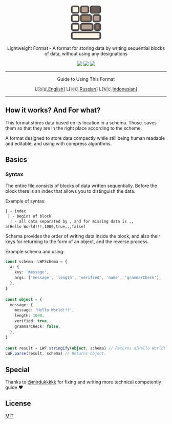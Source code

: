 <div align="center">
  <img src="docs/icon-small.svg" height="108" alt="LWF">
  <p>Lightweight Format - A format for storing data by writing sequential blocks of data, without using any designations</p>
  </hr>

  <img src="https://img.shields.io/npm/last-update/lwf"/>
  <img src="https://img.shields.io/github/languages/code-size/EtherCD/lwf?">
  <img src="https://img.shields.io/npm/v/lwf">

<hr/>
<p>Guide to Using This Format</p>
L[🇬🇧,<a href="./docs/Basics-en.md">English</a>]
L[🇷🇺,<a href="./docs/Basics-ru.md">Russian</a>]
L[🇲🇨,<a href="./docs/Basics-id.md">Indonesian</a>]
<hr/>

</div>

## How it works? And For what?

This format stores data based on its location in a schema. Those. saves them so that they are in the right place according to the scheme.

A format designed to store data compactly while still being human readable and editable, and using with compress algorithms.

## Basics

### Syntax

The entire file consists of blocks of data written sequentially. Before the block there is an index that allows you to distinguish the data.

Example of syntax:

```
| - index
 | - begins of block
  | - all data separated by , and for missing data is ,,
a[Hello World!!!,1000,true,,,false]
```

Schema provides the order of writing data inside the block, and also their keys for returning to the form of an object, and the reverse process.

Example schema and using:

```ts
const schema: LWFSchema = {
  a: {
    key: 'message',
    args: ['message', 'length', 'verified', 'name', 'grammarCheck'],
  },
}

const object = {
  message: {
    message: 'Hello World!!!',
    length: 1000,
    verified: true,
    grammarCheck: false,
  },
}

const result = LWF.stringify(object, schema) // Returns a[Hello World!!!,1000,true,false]
LWF.parse(result, schema) // Returns object.
```

## Special

Thanks to
[@mirdukkkkk](https://github.com/mirdukkkkk) for fixing and writing more technical competently guide ❤️

## License

[MIT](./LICENSE.txt)
